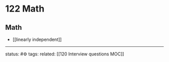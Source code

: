 # 122 Math
## Math
- [[linearly independent]]

--- 
status: #⚙️ 
tags: 
related: [[120 Interview questions MOC]]